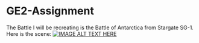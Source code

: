 # GE2-Assignment
The Battle I will be recreating is the Battle of Antarctica from Stargate SG-1. Here is the scene:
[![IMAGE ALT TEXT HERE](http://img.youtube.com/vi/XKvLHLqPUQc/0.jpg)](https://youtu.be/XKvLHLqPUQc)
